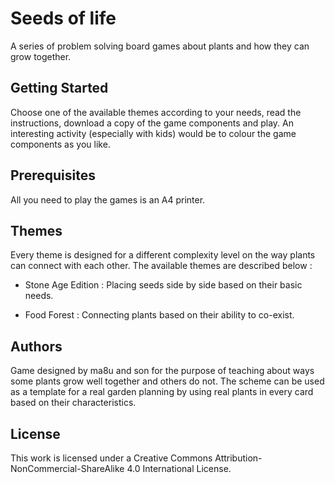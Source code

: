 # Seeds of life
A series of problem solving board games about plants and how they can grow together.

## Getting Started
Choose one of the available themes according to your needs, read the instructions, download a copy of the game components and play. An interesting activity (especially with kids) would be to colour the game components as you like.

## Prerequisites
All you need to play the games is an A4 printer. 

## Themes
Every theme is designed for a different complexity level on the way plants can connect with each other. The available themes are described below :

+ Stone Age Edition : Placing seeds side by side based on their basic needs.

+ Food Forest : Connecting plants based on their ability to co-exist.

## Authors
Game designed by ma8u and son for the purpose of teaching about ways some plants grow well together and others do not. The scheme can be used as a template for a real garden planning by using real plants in every card based on their characteristics.

## License
This work is licensed under a Creative Commons Attribution-NonCommercial-ShareAlike 4.0 International License.
